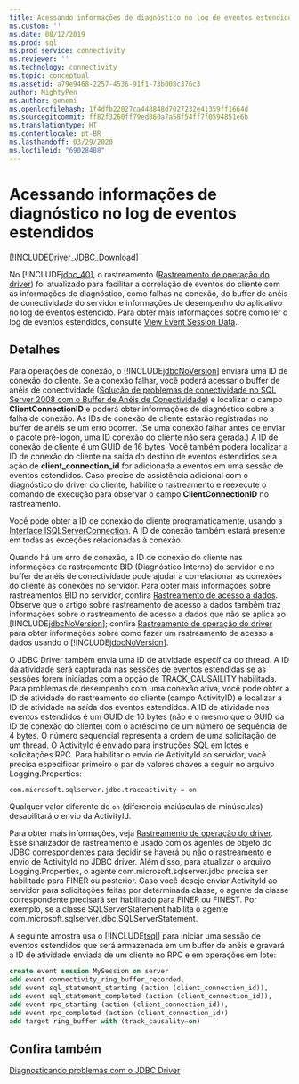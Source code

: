 ```yaml
---
title: Acessando informações de diagnóstico no log de eventos estendidos | Microsoft Docs
ms.custom: ''
ms.date: 08/12/2019
ms.prod: sql
ms.prod_service: connectivity
ms.reviewer: ''
ms.technology: connectivity
ms.topic: conceptual
ms.assetid: a79e9468-2257-4536-91f1-73b008c376c3
author: MightyPen
ms.author: genemi
ms.openlocfilehash: 1f4dfb22027ca448848d7027232e41359ff1664d
ms.sourcegitcommit: ff82f3260ff79ed860a7a58f54ff7f0594851e6b
ms.translationtype: HT
ms.contentlocale: pt-BR
ms.lasthandoff: 03/29/2020
ms.locfileid: "69028488"
---
```

# <a name="accessing-diagnostic-information-in-the-extended-events-log"></a>Acessando informações de diagnóstico no log de eventos estendidos
[!INCLUDE[Driver_JDBC_Download](../../includes/driver_jdbc_download.md)]

  No [!INCLUDE[jdbc_40](../../includes/jdbc_40_md.md)], o rastreamento ([Rastreamento de operação do driver](../../connect/jdbc/tracing-driver-operation.md)) foi atualizado para facilitar a correlação de eventos do cliente com as informações de diagnóstico, como falhas na conexão, do buffer de anéis de conectividade do servidor e informações de desempenho do aplicativo no log de eventos estendido. Para obter mais informações sobre como ler o log de eventos estendidos, consulte [View Event Session Data](https://msdn.microsoft.com/library/hh710068(SQL.110).aspx).  
  
## <a name="details"></a>Detalhes  
 Para operações de conexão, o [!INCLUDE[jdbcNoVersion](../../includes/jdbcnoversion_md.md)] enviará uma ID de conexão do cliente. Se a conexão falhar, você poderá acessar o buffer de anéis de conectividade ([Solução de problemas de conectividade no SQL Server 2008 com o Buffer de Anéis de Conectividade](https://go.microsoft.com/fwlink/?LinkId=207752)) e localizar o campo **ClientConnectionID** e poderá obter informações de diagnóstico sobre a falha de conexão. As IDs de conexão de cliente estarão registradas no buffer de anéis se um erro ocorrer. (Se uma conexão falhar antes de enviar o pacote pré-logon, uma ID conexão do cliente não será gerada.) A ID de conexão de cliente é um GUID de 16 bytes. Você também poderá localizar a ID de conexão do cliente na saída do destino de eventos estendidos se a ação de **client_connection_id** for adicionada a eventos em uma sessão de eventos estendidos. Caso precise de assistência adicional com o diagnóstico do driver do cliente, habilite o rastreamento e reexecute o comando de execução para observar o campo **ClientConnectionID** no rastreamento.  
  
 Você pode obter a ID de conexão do cliente programaticamente, usando a [Interface ISQLServerConnection](../../connect/jdbc/reference/isqlserverconnection-interface.md). A ID de conexão também estará presente em todas as exceções relacionadas à conexão.  
  
 Quando há um erro de conexão, a ID de conexão do cliente nas informações de rastreamento BID (Diagnóstico Interno) do servidor e no buffer de anéis de conectividade pode ajudar a correlacionar as conexões do cliente às conexões no servidor. Para obter mais informações sobre rastreamentos BID no servidor, confira [Rastreamento de acesso a dados](https://go.microsoft.com/fwlink/?LinkId=125805). Observe que o artigo sobre rastreamento de acesso a dados também traz informações sobre o rastreamento de acesso a dados que não se aplica ao [!INCLUDE[jdbcNoVersion](../../includes/jdbcnoversion_md.md)]; confira [Rastreamento de operação do driver](../../connect/jdbc/tracing-driver-operation.md) para obter informações sobre como fazer um rastreamento de acesso a dados usando o [!INCLUDE[jdbcNoVersion](../../includes/jdbcnoversion_md.md)].  
  
 O JDBC Driver também envia uma ID de atividade específica do thread. A ID da atividade será capturada nas sessões de eventos estendidas se as sessões forem iniciadas com a opção de TRACK_CAUSAILITY habilitada. Para problemas de desempenho com uma conexão ativa, você pode obter a ID de atividade do rastreamento do cliente (campo ActivityID) e localizar a ID de atividade na saída dos eventos estendidos. A ID de atividade nos eventos estendidos é um GUID de 16 bytes (não é o mesmo que o GUID da ID de conexão do cliente) com o acréscimo de um número de sequência de 4 bytes. O número sequencial representa a ordem de uma solicitação de um thread. O ActivityId é enviado para instruções SQL em lotes e solicitações RPC. Para habilitar o envio de ActivityId ao servidor, você precisa especificar primeiro o par de valores chaves a seguir no arquivo Logging.Properties:  
  
```
com.microsoft.sqlserver.jdbc.traceactivity = on  
```  
  
 Qualquer valor diferente de `on` (diferencia maiúsculas de minúsculas) desabilitará o envio da ActivityId.  
  
 Para obter mais informações, veja [Rastreamento de operação do driver](../../connect/jdbc/tracing-driver-operation.md). Esse sinalizador de rastreamento é usado com os agentes de objeto do JDBC correspondentes para decidir se haverá ou não o rastreamento e envio de ActivityId no JDBC driver. Além disso, para atualizar o arquivo Logging.Properties, o agente com.microsoft.sqlserver.jdbc precisa ser habilitado para FINER ou posterior. Caso você deseje enviar ActivityId ao servidor para solicitações feitas por determinada classe, o agente da classe correspondente precisará ser habilitado para FINER ou FINEST. Por exemplo, se a classe SQLServerStatement habilita o agente com.microsoft.sqlserver.jdbc.SQLServerStatement.  
  
 A seguinte amostra usa o [!INCLUDE[tsql](../../includes/tsql-md.md)] para iniciar uma sessão de eventos estendidos que será armazenada em um buffer de anéis e gravará a ID de atividade enviada de um cliente no RPC e em operações em lote:  
  
```sql
create event session MySession on server  
add event connectivity_ring_buffer_recorded,  
add event sql_statement_starting (action (client_connection_id)),  
add event sql_statement_completed (action (client_connection_id)),  
add event rpc_starting (action (client_connection_id)),  
add event rpc_completed (action (client_connection_id))  
add target ring_buffer with (track_causality=on)  
```  
  
## <a name="see-also"></a>Confira também  
 [Diagnosticando problemas com o JDBC Driver](../../connect/jdbc/diagnosing-problems-with-the-jdbc-driver.md)  
  
  
